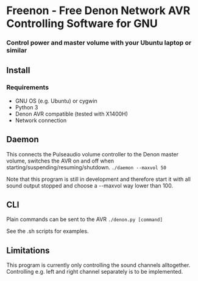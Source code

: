 # Freenon - Free Denon Network AVR Controlling Software for GNU
### Control power and master volume with your Ubuntu laptop or similar

## Install

### Requirements
- GNU OS (e.g. Ubuntu) or cygwin
- Python 3
- Denon AVR compatible (tested with X1400H)
- Network connection

## Daemon
This connects the Pulseaudio volume controller to the Denon master volume, switches the AVR on and off when starting/suspending/resuming/shutdown.
`./daemon --maxvol 50`

Note that this program is still in development and therefore start it with all sound output stopped and choose a --maxvol way lower than 100.


## CLI
Plain commands can be sent to the AVR
`./denon.py [command]`

See the .sh scripts for examples.

## Limitations
This program is currently only controlling the sound channels alltogether. Controlling e.g. left and right channel separately is to be implemented.


